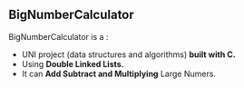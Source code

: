 ## BigNumberCalculator 
BigNumberCalculator is a :
+ UNI project (data structures and algorithms) **built with C.**
+ Using **Double Linked Lists.**
+ It can **Add Subtract and Multiplying** Large Numers.
